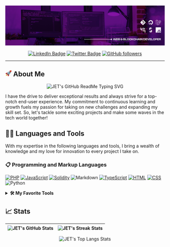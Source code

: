 <p align="center"><img alt="JET GitHub Readme Header" src="./assets/jet-gh-readme-header.png" /></p>

<p align="center">
  <a href="https://linkedin.com/in/emmanuelJet" target="blank"><img src="https://img.shields.io/badge/LinkedIn-Profile-informational?style=flat&logo=linkedin&logoColor=white&color=8B15BA" alt="LinkedIn Badge" /></a>
  <a href="https://twitter.com/emmanuelJet_" target="blank"><img src="https://img.shields.io/badge/Twitter-Profile-informational?style=flat&logo=twitter&logoColor=white&color=8B15BA" alt="Twitter Badge" /></a>
  <a href="https://github.com/emmanuelJet?tab=followers" target="blank"><img src="https://img.shields.io/github/followers/emmanuelJet?logo=github&logoColor=white&color=8B15BA&label=Followers" alt="GitHub followers" /></a>
<!--   <img src="https://visitor-badge.glitch.me/badge?page_id=emmanuelJet.emmanuelJet&right_color=purple" alt="ReadMe Visitors" /> -->
</p>

---

## <img width="20" src="./assets/icons/rocket.gif" /> About Me

<p align="center"><img src="https://readme-typing-svg.demolab.com?font=Fira+Code&pause=1000&color=8B15BA&center=true&vCenter=true&width=435&lines=Greetings%2C+fellow+tech+enthusiasts!;+I+am+Emmanuel+Joseph+(JET)%2C;a+Web+and+Blockchain+Developer." alt="JET's GitHub ReadMe Typing SVG" /></p>

I have the drive to deliver exceptional results and always strive for a top-notch end-user experience. My commitment to continuous learning and growth fuels my passion for taking on new challenges and expanding my skill set. So, let's tackle some exciting projects and make some waves in the tech world together!

## 👨‍💻 Languages and Tools

With my expertise in the following languages and tools, I bring a wealth of knowledge and my love for innovation to every project I take on.

### 📋 Programming and Markup Languages

<p>
  <a href="https://github.com/search?q=user%3AemmanuelJet+language%3Aphp"><img alt="PHP" src="https://img.shields.io/badge/PHP-777BB4.svg?logo=php&logoColor=white" /></a>
  <a href="https://github.com/search?q=user%3AemmanuelJet+language%3Ajavascript"><img alt="JavaScript" src="https://img.shields.io/badge/JavaScript-F7DF1E.svg?logo=javascript&logoColor=black" /></a>
  <a href="https://github.com/search?q=user%3AemmanuelJet+language%3Asolidity"><img alt="Solidity" src="https://img.shields.io/badge/Solidity-%23363636.svg?logo=solidity&logoColor=white" /></a>
  <img alt="Markdown" src="https://img.shields.io/badge/Markdown-000000.svg?logo=markdown&logoColor=white" />
  <a href="https://github.com/search?q=user%3AemmanuelJet+language%3Atypescript"><img alt="TypeScript" src="https://img.shields.io/badge/TypeScript-007ACC.svg?logo=typescript&logoColor=white" /></a>
  <a href="https://github.com/search?q=user%3AemmanuelJet+language%3Ahtml"><img alt="HTML" src="https://img.shields.io/badge/HTML-E34F26.svg?logo=html5&logoColor=white" /></a>
  <a href="https://github.com/search?q=user%3AemmanuelJet+language%3Acss"><img alt="CSS" src="https://img.shields.io/badge/CSS-1572B6.svg?logo=css3&logoColor=white" /></a>
  <img alt="Python" src="https://img.shields.io/badge/Python-14354C.svg?logo=python&logoColor=white" />
</p>

<details>
  <summary><b>🛠️ My Favorite Tools</b></summary>

  <h4>🧰 Frameworks and Libraries</h4>
  <p>
    <img alt="Laravel" src="https://img.shields.io/badge/laravel-%23FF2D20.svg?logo=laravel&logoColor=white" />
    <img alt="Next JS" src="https://img.shields.io/badge/Next-black?logo=next.js&logoColor=white" />
    <img alt="Foundry" src="https://custom-icon-badges.demolab.com/badge/Foundry-E8E8E8.svg?logo=foundry" />
    <img alt="Node.js" src="https://img.shields.io/badge/Node.js-43853D.svg?logo=node.js&logoColor=white" />
    <img alt="Web3.js" src="https://custom-icon-badges.demolab.com/badge/Web3.js-000000.svg?logo=web3-js&logoColor=white" />
    <img alt="Bootstrap" src="https://img.shields.io/badge/Bootstrap-7952B3.svg?logo=bootstrap&logoColor=white" />
    <img alt="GitHub Actions" src="https://img.shields.io/badge/GitHub%20Actions-2671E5.svg?logo=github%20actions&logoColor=white" />
    <img alt="Material Design" src="https://img.shields.io/badge/Material%20Design-0081CB.svg?logo=material-design&logoColor=white" />
    <img alt="Hardhat" src="https://custom-icon-badges.demolab.com/badge/Hardhat-CCB200.svg?logo=hardhat" />
    <img alt="Truffle" src="https://custom-icon-badges.demolab.com/badge/Truffle-5e464d.svg?logo=truffle" />
    <img alt="Vyper" src="https://custom-icon-badges.demolab.com/badge/Vyper-FFFFFF.svg?logo=vyper" />
  </p>

  <h4>🗄️ Databases and Cloud Hosting</h4>
  <p>
    <img alt="DigitalOcean" src ="https://img.shields.io/badge/DigitalOcean-0167ff.svg?logo=digitalOcean&logoColor=white" />
    <img alt="Heroku" src="https://img.shields.io/badge/Heroku-430098.svg?logo=heroku&logoColor=white" />
    <img alt="Firebase" src ="https://img.shields.io/badge/Firebase-FFFFFF.svg?logo=firebase" />
    <img alt="Vercel" src="https://img.shields.io/badge/Vercel-000000.svg?logo=vercel&logoColor=white" />
    <img alt="GitHub Pages" src="https://img.shields.io/badge/GitHub%20Pages-327FC7.svg?logo=github&logoColor=white" />
    <img alt="Netlify" src="https://img.shields.io/badge/netlify-%23000000.svg?logo=netlify&logoColor=#00C7B7" />
    <img alt="MongoDB" src ="https://img.shields.io/badge/MongoDB-4ea94b.svg?logo=mongodb&logoColor=white" />
    <img alt="MySQL" src="https://img.shields.io/badge/MySQL-00f.svg?logo=mysql&logoColor=white" />
    <img alt="PostgreSQL" src ="https://img.shields.io/badge/PostgreSQL-316192.svg?logo=postgresql&logoColor=white" />
  </p>

  <h4>💻 Software and Tools</h4>
  <p>
    <img alt="Google Chrome" src="https://img.shields.io/badge/Google%20Chrome-FF0000.svg?logo=GoogleChrome&logoColor=white" />
    <img alt="Android" src="https://img.shields.io/badge/Android-3DDC84?logo=android&logoColor=white" />
    <img alt="macOS" src="https://img.shields.io/badge/mac%20os-000000.svg?logo=macos&logoColor=F0F0F0" />
    <img alt="Ubuntu" src="https://img.shields.io/badge/Ubuntu-E95420.svg?logo=ubuntu&logoColor=white" />
    <img alt="Brave" src="https://img.shields.io/badge/-Brave-FB542B?logo=brave&logoColor=white" />
    <img alt="Discord" src="https://img.shields.io/badge/-Discord-5865F2.svg?logo=discord&logoColor=white" />
    <img alt="Git" src="https://img.shields.io/badge/Git-F05033.svg?logo=git&logoColor=white" />
    <img alt="GitLab" src="https://img.shields.io/badge/gitlab-%23181717.svg?logo=gitlab&logoColor=white" />
    <img alt="Google Sheets" src="https://img.shields.io/badge/Sheets-34A853.svg?logo=google%20sheets&logoColor=white" />
    <img alt="Postman" src="https://img.shields.io/badge/Postman-FF6C37?logo=postman&logoColor=white" />
    <img alt="Visual Studio Code" src="https://img.shields.io/badge/Visual%20Studio%20Code-0078d7.svg?logo=visual-studio-code&logoColor=white" />
    <img alt="Slack" src="https://img.shields.io/badge/Slack-4A154B.svg?logo=slack&logoColor=white" />
    <img alt="Notion" src="https://img.shields.io/badge/Notion-010101.svg?logo=notion&logoColor=white" />
    <img alt="Jira" src="https://img.shields.io/badge/jira-%230A0FFF.svg?logo=jira&logoColor=white" />
  </p>
</details>

## 📈 Stats

| <img align="center" src="https://github-readme-stats.vercel.app/api?username=emmanuelJet&show_icons=true&include_all_commits=true&count_private=true&theme=midnight-purple&hide_border=true&hide=contribs" alt="JET's GitHub Stats" /> | <img align="center" src="https://streak-stats.demolab.com?user=emmanuelJet&count_private=true&theme=midnight-purple&hide_border=true" alt="JET's Streak Stats" /> |
| ------------- | ------------- |

<p align="center">
  <img src="https://github-readme-stats.vercel.app/api/top-langs/?username=emmanuelJet&layout=compact&hide=erlang,java,html,elixir,css,go,dart,vue,c%23,hack,objective-c,kotlin&count_private=true&theme=midnight-purple&hide_border=true" alt="JET's Top Langs Stats" />
</p>
